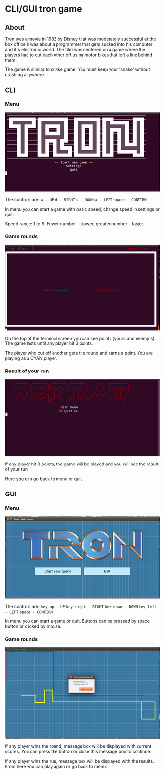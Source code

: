 # CLI/GUI tron game

## About
Tron was a movie in 1982 by Disney that was moderately successful at the box office it was about a programmer that gets sucked into his computer and it's electronic world. The film was centered on a game where the players had to cut each other off using motor bikes that left a line behind them.

The game is similar to snake game. You must keep your 'snake' without crashing anywhere.
## CLI
### Menu
![Main menu](https://github.com/olerom/tron/blob/master/about/cli_menu.png?raw=true)

The controls are: `w - UP` `d - RIGHT` `s - DOWN` `a - LEFT` `space - CONFIRM`

In menu you can start a game with basic speed, change speed in settings or quit.

Speed range: 1 to 9. Fewer number - slower, greater number - faster.
### Game rounds
![Game process](https://github.com/olerom/tron/blob/master/about/cli_action.png?raw=true)

On the top of the terminal screen you can see points (yours and enemy's). The game lasts until any player hit 3 points. 

The player who cut off another gets the round and earns a point. You are playing as a CYAN player. 
### Result of your run
![Game result](https://github.com/olerom/tron/blob/master/about/cli_defeat.png?raw=true)

If any player hit 3 points, the game will be played and you will see the result of your run. 

Here you can go back to menu or quit.
## GUI
### Menu
![Game result](https://github.com/olerom/tron/blob/master/about/gui_menu.png?raw=true)

The controls are: `key up - UP` `key right - RIGHT` `key down - DOWN` `key left - LEFT` `space - CONFIRM`

In menu you can start a game or quit. Buttons can be pressed by space button or clicked by mouse.

### Game rounds
![Game result](https://github.com/olerom/tron/blob/master/about/gui_round.png?raw=true)

If any player wins the round, message box will be displayed with current scores. You can press the button or close this message box to continue.

If any player wins the run, message box will be displayed with the results. From here you can play again or go back to menu.

